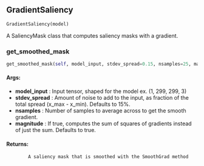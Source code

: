 ## GradientSaliency
```python
GradientSaliency(model)
```
A SaliencyMask class that computes saliency masks with a gradient.

### get_smoothed_mask
```python
get_smoothed_mask(self, model_input, stdev_spread=0.15, nsamples=25, magnitude=True, **kwargs)
```


#### Args:

* **model_input** :  Input tensor, shaped for the model ex. (1, 299, 299, 3)
* **stdev_spread** :  Amount of noise to add to the input, as fraction of the                        total spread (x_max - x_min). Defaults to 15%.
* **nsamples** :  Number of samples to average across to get the smooth gradient.
* **magnitude** :  If true, computes the sum of squares of gradients instead of                     just the sum. Defaults to true.

#### Returns:
            A saliency mask that is smoothed with the SmoothGrad method        